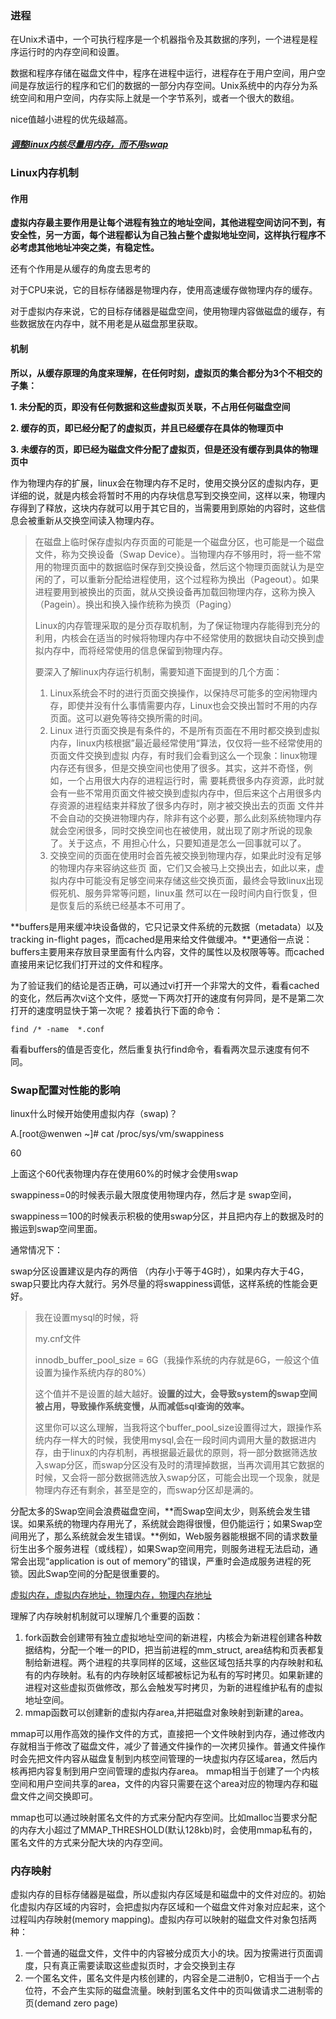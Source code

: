 ### 进程

在Unix术语中，一个可执行程序是一个机器指令及其数据的序列，一个进程是程序运行时的内存空间和设置。



数据和程序存储在磁盘文件中，程序在进程中运行，进程存在于用户空间，用户空间是存放运行的程序和它们的数据的一部分内存空间。Unix系统中的内存分为系统空间和用户空间，内存实际上就是一个字节系列，或者一个很大的数组。



nice值越小进程的优先级越高。















##### [调整linux内核尽量用内存，而不用swap](http://www.myjishu.com/?p=80)

### Linux内存机制



#### 作用

**虚拟内存最主要作用是让每个进程有独立的地址空间，其他进程空间访问不到，有安全性，另一方面，每个进程都认为自己独占整个虚拟地址空间，这样执行程序不必考虑其他地址冲突之类，有稳定性。**



还有个作用是从缓存的角度去思考的

对于CPU来说，它的目标存储器是物理内存，使用高速缓存做物理内存的缓存。

对于虚拟内存来说，它的目标存储器是磁盘空间，使用物理内容做磁盘的缓存，有些数据放在内存中，就不用老是从磁盘那里获取。

#### 机制

**所以，从缓存原理的角度来理解，在任何时刻，虚拟页的集合都分为3个不相交的子集：**

**1. 未分配的页，即没有任何数据和这些虚拟页关联，不占用任何磁盘空间**

**2. 缓存的页，即已经分配了的虚拟页，并且已经缓存在具体的物理页中**

**3. 未缓存的页，即已经为磁盘文件分配了虚拟页，但是还没有缓存到具体的物理页中**

​	作为物理内存的扩展，linux会在物理内存不足时，使用交换分区的虚拟内存，更详细的说，就是内核会将暂时不用的内存块信息写到交换空间，这样以来，物理内存得到了释放，这块内存就可以用于其它目的，当需要用到原始的内容时，这些信息会被重新从交换空间读入物理内存。

> 在磁盘上临时保存虚拟内存页面的可能是一个磁盘分区，也可能是一个磁盘文件，称为交换设备（Swap Device）。当物理内存不够用时，将一些不常用的物理页面中的数据临时保存到交换设备，然后这个物理页面就认为是空闲的了，可以重新分配给进程使用，这个过程称为换出（Pageout）。如果进程要用到被换出的页面，就从交换设备再加载回物理内存，这称为换入（Pagein）。换出和换入操作统称为换页（Paging）
>
> 
>
> Linux的内存管理采取的是分页存取机制，为了保证物理内存能得到充分的利用，内核会在适当的时候将物理内存中不经常使用的数据块自动交换到虚拟内存中，而将经常使用的信息保留到物理内存。
>
> 要深入了解linux内存运行机制，需要知道下面提到的几个方面：
>
> 1. Linux系统会不时的进行页面交换操作，以保持尽可能多的空闲物理内存，即使并没有什么事情需要内存，Linux也会交换出暂时不用的内存页面。这可以避免等待交换所需的时间。
> 2. Linux 进行页面交换是有条件的，不是所有页面在不用时都交换到虚拟内存，linux内核根据”最近最经常使用“算法，仅仅将一些不经常使用的页面文件交换到虚拟 内存，有时我们会看到这么一个现象：linux物理内存还有很多，但是交换空间也使用了很多。其实，这并不奇怪，例如，一个占用很大内存的进程运行时，需 要耗费很多内存资源，此时就会有一些不常用页面文件被交换到虚拟内存中，但后来这个占用很多内存资源的进程结束并释放了很多内存时，刚才被交换出去的页面 文件并不会自动的交换进物理内存，除非有这个必要，那么此刻系统物理内存就会空闲很多，同时交换空间也在被使用，就出现了刚才所说的现象了。关于这点，不 用担心什么，只要知道是怎么一回事就可以了。
> 3. 交换空间的页面在使用时会首先被交换到物理内存，如果此时没有足够的物理内存来容纳这些页 面，它们又会被马上交换出去，如此以来，虚拟内存中可能没有足够空间来存储这些交换页面，最终会导致linux出现假死机、服务异常等问题，linux虽 然可以在一段时间内自行恢复，但是恢复后的系统已经基本不可用了。



**buffers是用来缓冲块设备做的，它只记录文件系统的元数据（metadata）以及 tracking in-flight pages，而cached是用来给文件做缓冲。**更通俗一点说：buffers主要用来存放目录里面有什么内容，文件的属性以及权限等等。而cached直接用来记忆我们打开过的文件和程序。



为了验证我们的结论是否正确，可以通过vi打开一个非常大的文件，看看cached的变化，然后再次vi这个文件，感觉一下两次打开的速度有何异同，是不是第二次打开的速度明显快于第一次呢？
接着执行下面的命令：

```
find /* -name  *.conf
```

看看buffers的值是否变化，然后重复执行find命令，看看两次显示速度有何不同。

### Swap配置对性能的影响

linux什么时候开始使用虚拟内存（swap)？

A.[root@wenwen ~]# cat /proc/sys/vm/swappiness

60

上面这个60代表物理内存在使用60%的时候才会使用swap

swappiness=0的时候表示最大限度使用物理内存，然后才是 swap空间，

swappiness＝100的时候表示积极的使用swap分区，并且把内存上的数据及时的搬运到swap空间里面。

通常情况下：

swap分区设置建议是内存的两倍 （内存小于等于4G时），如果内存大于4G，swap只要比内存大就行。另外尽量的将swappiness调低，这样系统的性能会更好。



> 我在设置mysql的时候，将
>
> my.cnf文件
>
> innodb_buffer_pool_size = 6G（我操作系统的内存就是6G，一般这个值设置为操作系统内存的80%）
>
> 这个值并不是设置的越大越好。**设置的过大，会导致system的swap空间被占用，导致操作系统变慢，从而减低sql查询的效率。**
>
> 这里你可以这么理解，当我将这个buffer_pool_size设置得过大，跟操作系统内存一样大的时候，我使用mysql,会在一段时间内调用大量的数据进内存，由于linux的内存机制，再根据最近最优的原则，将一部分数据筛选放入swap分区，而swap分区没有及时的清理掉数据，当再次调用其它数据的时候，又会将一部分数据筛选放入swap分区，可能会出现一个现象，就是物理内存还有剩余，甚至是空的，而swap分区却是满的。

分配太多的Swap空间会浪费磁盘空间，**而Swap空间太少，则系统会发生错误。如果系统的物理内存用光了，系统就会跑得很慢，但仍能运行；如果Swap空间用光了，那么系统就会发生错误。**例如，Web服务器能根据不同的请求数量衍生出多个服务进程（或线程），如果Swap空间用完，则服务进程无法启动，通常会出现“application is out of memory”的错误，严重时会造成服务进程的死锁。因此Swap空间的分配是很重要的。

[虚拟内存，虚拟内存地址，物理内存，物理内存地址](https://blog.csdn.net/fukaibo121/article/details/75105848)



理解了内存映射机制就可以理解几个重要的函数：

1. fork函数会创建带有独立虚拟地址空间的新进程，内核会为新进程创建各种数据结构，分配一个唯一的PID，把当前进程的mm_struct, area结构和页表都复制给新进程。两个进程的共享同样的区域，这些区域包括共享的内存映射和私有的内存映射。私有的内存映射区域都被标记为私有的写时拷贝。如果新建的进程对这些虚拟页做修改，那么会触发写时拷贝，为新的进程维护私有的虚拟地址空间。
2. mmap函数可以创建新的虚拟内存area,并把磁盘对象映射到新建的area。

mmap可以用作高效的操作文件的方式，直接把一个文件映射到内存，通过修改内存就相当于修改了磁盘文件，减少了普通文件操作的一次拷贝操作。普通文件操作时会先把文件内容从磁盘复制到内核空间管理的一块虚拟内存区域area，然后内核再把内容复制到用户空间管理的虚拟内存area。 mmap相当于创建了一个内核空间和用户空间共享的area，文件的内容只需要在这个area对应的物理内存和磁盘文件之间交换即可。

mmap也可以通过映射匿名文件的方式来分配内存空间。比如malloc当要求分配的内存大小超过了MMAP_THRESHOLD(默认128kb)时，会使用mmap私有的，匿名文件的方式来分配大块的内存空间。



### 内存映射

虚拟内存的目标存储器是磁盘，所以虚拟内存区域是和磁盘中的文件对应的。初始化虚拟内存区域的内容时，会把虚拟内存区域和一个磁盘文件对象对应起来，这个过程叫内存映射(memory mapping)。虚拟内存可以映射的磁盘文件对象包括两种：

1. 一个普通的磁盘文件，文件中的内容被分成页大小的块。因为按需进行页面调度，只有真正需要读取这些虚拟页时，才会交换到主存
2. 一个匿名文件，匿名文件是内核创建的，内容全是二进制0，它相当于一个占位符，不会产生实际的磁盘流量。映射到匿名文件中的页叫做请求二进制零的页(demand zero page)

